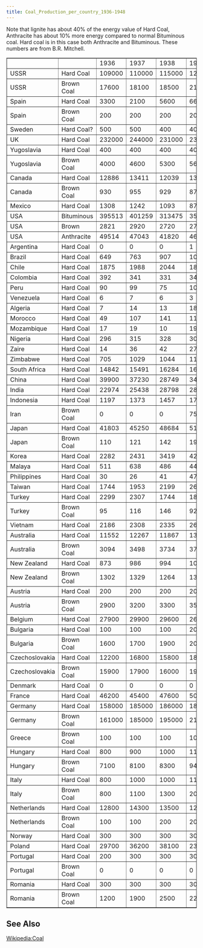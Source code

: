 ```yaml
---
title: Coal_Production_per_country_1936-1948
---
```

 Note that lignite has about 40% of the energy value of Hard Coal, Anthracite has about 10% more energy compared to normal Bituminous coal. Hard coal is in this case both Anthracite and Bituminous. These numbers are from B.R. Mitchell.

<table border="1"><tbody><tr><td></td><td></td><td>1936</td><td>1937</td><td>1938</td><td>1939</td><td>1940</td><td>1941</td><td>1942</td><td>1943</td><td>1944</td><td>1945</td><td>1946</td><td>1947</td><td>1948</td></tr><tr><td>USSR</td><td>Hard Coal</td><td>109000</td><td>110000</td><td>115000</td><td>125000</td><td>140000</td><td>?</td><td>?</td><td>?</td><td>?</td><td>99400</td><td>114000</td><td>132000</td><td>150000</td></tr><tr><td>USSR</td><td>Brown Coal</td><td>17600</td><td>18100</td><td>18500</td><td>21300</td><td>25900</td><td>?</td><td>?</td><td>?</td><td>?</td><td>49900</td><td>49800</td><td>51000</td><td>58200</td></tr><tr><td>Spain</td><td>Hard Coal</td><td>3300</td><td>2100</td><td>5600</td><td>6600</td><td>8900</td><td>8800</td><td>9300</td><td>9700</td><td>10400</td><td>10600</td><td>10700</td><td>10800</td><td>10900</td></tr><tr><td>Spain</td><td>Brown Coal</td><td>200</td><td>200</td><td>200</td><td>200</td><td>600</td><td>800</td><td>1100</td><td>1200</td><td>1200</td><td>1300</td><td>1300</td><td>1300</td><td>1400</td></tr><tr><td>Sweden</td><td>Hard Coal?</td><td>500</td><td>500</td><td>400</td><td>400</td><td>500</td><td>600</td><td>600</td><td>600</td><td>600</td><td>600</td><td>500</td><td>400</td><td>400</td></tr><tr><td>UK</td><td>Hard Coal</td><td>232000</td><td>244000</td><td>231000</td><td>235000</td><td>228000</td><td>210000</td><td>208000</td><td>202000</td><td>196000</td><td>186000</td><td>193000</td><td>200000</td><td>211000</td></tr><tr><td>Yugoslavia</td><td>Hard Coal</td><td>400</td><td>400</td><td>400</td><td>400</td><td>400</td><td>?</td><td>?</td><td>?</td><td>?</td><td>200</td><td>800</td><td>1100</td><td>1000</td></tr><tr><td>Yugoslavia</td><td>Brown Coal</td><td>4000</td><td>4600</td><td>5300</td><td>5600</td><td>6900</td><td>?</td><td>?</td><td>?</td><td>?</td><td>3400</td><td>6000</td><td>8200</td><td>9700</td></tr><tr><td>Canada</td><td>Hard Coal</td><td>12886</td><td>13411</td><td>12039</td><td>13364</td><td>14939</td><td>15333</td><td>15933</td><td>14689</td><td>14201</td><td>13584</td><td>14776</td><td>12971</td><td>15296</td></tr><tr><td>Canada</td><td>Brown Coal</td><td>930</td><td>955</td><td>929</td><td>872</td><td>997</td><td>1201</td><td>1182</td><td>1512</td><td>1245</td><td>1391</td><td>1382</td><td>1425</td><td>1442</td></tr><tr><td>Mexico</td><td>Hard Coal</td><td>1308</td><td>1242</td><td>1093</td><td>877</td><td>816</td><td>856</td><td>914</td><td>1053</td><td>904</td><td>915</td><td>978</td><td>1040</td><td>1057</td></tr><tr><td>USA</td><td>Bituminous</td><td>395513</td><td>401259</td><td>313475</td><td>355446</td><td>415339</td><td>463910</td><td>525951</td><td>559953</td><td>521584</td><td>481946</td><td>569486</td><td>541075</td><td>394922</td></tr><tr><td>USA</td><td>Brown</td><td>2821</td><td>2920</td><td>2720</td><td>2720</td><td>2666</td><td>2518</td><td>2659</td><td>2494</td><td>2317</td><td>2421</td><td>2420</td><td>2807</td><td>2799</td></tr><tr><td>USA</td><td>Anthracite</td><td>49514</td><td>47043</td><td>41820</td><td>46703</td><td>46706</td><td>51136</td><td>54729</td><td>55015</td><td>57789</td><td>49835</td><td>54891</td><td>51882</td><td>51837</td></tr><tr><td>Argentina</td><td>Hard Coal</td><td>0</td><td>0</td><td>0</td><td>1</td><td>1</td><td>1</td><td>4</td><td>9</td><td>5</td><td>3</td><td>3</td><td>14</td><td>17</td></tr><tr><td>Brazil</td><td>Hard Coal</td><td>649</td><td>763</td><td>907</td><td>1047</td><td>1336</td><td>1408</td><td>1775</td><td>2078</td><td>1908</td><td>2073</td><td>1897</td><td>1999</td><td>2025</td></tr><tr><td>Chile</td><td>Hard Coal</td><td>1875</td><td>1988</td><td>2044</td><td>1850</td><td>1938</td><td>2060</td><td>2151</td><td>2265</td><td>2279</td><td>2079</td><td>1966</td><td>2067</td><td>1994</td></tr><tr><td>Colombia</td><td>Hard Coal</td><td>392</td><td>341</td><td>331</td><td>349</td><td>521</td><td>403</td><td>578</td><td>483</td><td>499</td><td>534</td><td>551</td><td>506</td><td>514</td></tr><tr><td>Peru</td><td>Hard Coal</td><td>90</td><td>99</td><td>75</td><td>108</td><td>113</td><td>117</td><td>149</td><td>187</td><td>173</td><td>201</td><td>230</td><td>215</td><td>189</td></tr><tr><td>Venezuela</td><td>Hard Coal</td><td>6</td><td>7</td><td>6</td><td>3</td><td>5</td><td>6</td><td>9</td><td>11</td><td>9</td><td>7</td><td>4</td><td>3</td><td>3</td></tr><tr><td>Algeria</td><td>Hard Coal</td><td>7</td><td>14</td><td>13</td><td>18</td><td>55</td><td>80</td><td>148</td><td>117</td><td>120</td><td>162</td><td>215</td><td>206</td><td>226</td></tr><tr><td>Morocco</td><td>Hard Coal</td><td>49</td><td>107</td><td>141</td><td>115</td><td>144</td><td>140</td><td>118</td><td>102</td><td>134</td><td>179</td><td>222</td><td>269</td><td>290</td></tr><tr><td>Mozambique</td><td>Hard Coal</td><td>17</td><td>19</td><td>10</td><td>19</td><td>20</td><td>17</td><td>7</td><td>13</td><td>16</td><td>12</td><td>16</td><td>16</td><td>9</td></tr><tr><td>Nigeria</td><td>Hard Coal</td><td>296</td><td>315</td><td>328</td><td>309</td><td>315</td><td>372</td><td>471</td><td>533</td><td>679</td><td>521</td><td>617</td><td>591</td><td>615</td></tr><tr><td>Zaire</td><td>Hard Coal</td><td>14</td><td>36</td><td>42</td><td>27</td><td>24</td><td>30</td><td>43</td><td>70</td><td>49</td><td>50</td><td>102</td><td>102</td><td>117</td></tr><tr><td>Zimbabwe</td><td>Hard Coal</td><td>705</td><td>1029</td><td>1044</td><td>1118</td><td>1291</td><td>1412</td><td>1561</td><td>1779</td><td>1808</td><td>1669</td><td>1613</td><td>1508</td><td>1696</td></tr><tr><td>South Africa</td><td>Hard Coal</td><td>14842</td><td>15491</td><td>16284</td><td>16890</td><td>17493</td><td>18679</td><td>20408</td><td>20561</td><td>22987</td><td>23554</td><td>23602</td><td>23818</td><td>24017</td></tr><tr><td>China</td><td>Hard Coal</td><td>39900</td><td>37230</td><td>28749</td><td>34688</td><td>44334</td><td>55243</td><td>58374</td><td>50459</td><td>51027</td><td>26285</td><td>16542</td><td>17538</td><td>12420</td></tr><tr><td>India</td><td>Hard Coal</td><td>22974</td><td>25438</td><td>28798</td><td>28215</td><td>29860</td><td>29937</td><td>29905</td><td>25921</td><td>26546</td><td>29635</td><td>30187</td><td>30695</td><td>30605</td></tr><tr><td>Indonesia</td><td>Hard Coal</td><td>1197</td><td>1373</td><td>1457</td><td>1781</td><td>2009</td><td>1990</td><td>?</td><td>?</td><td>?</td><td>307</td><td>157</td><td>223</td><td>540</td></tr><tr><td>Iran</td><td>Brown Coal</td><td>0</td><td>0</td><td>0</td><td>75</td><td>92</td><td>90</td><td>82</td><td>69</td><td>100</td><td>150</td><td>150</td><td>188</td><td>150</td></tr><tr><td>Japan</td><td>Hard Coal</td><td>41803</td><td>45250</td><td>48684</td><td>51109</td><td>56312</td><td>56472</td><td>53540</td><td>55500</td><td>52945</td><td>29880</td><td>20382</td><td>27234</td><td>33726</td></tr><tr><td>Japan</td><td>Brown Coal</td><td>110</td><td>121</td><td>142</td><td>195</td><td>275</td><td>334</td><td>1607</td><td>2876</td><td>2304</td><td>1643</td><td>2358</td><td>2946</td><td>2575</td></tr><tr><td>Korea</td><td>Hard Coal</td><td>2282</td><td>2431</td><td>3419</td><td>4239</td><td>5741</td><td>6158</td><td>6847</td><td>6588</td><td>7049</td><td>?</td><td>?</td><td>?</td><td>?</td></tr><tr><td>Malaya</td><td>Hard Coal</td><td>511</td><td>638</td><td>486</td><td>448</td><td>794</td><td>698</td><td>249</td><td>497</td><td>416</td><td>230</td><td>238</td><td>230</td><td>381</td></tr><tr><td>Philippines</td><td>Hard Coal</td><td>30</td><td>26</td><td>41</td><td>47</td><td>63</td><td>?</td><td>?</td><td>?</td><td>?</td><td>?</td><td>47</td><td>74</td><td>88</td></tr><tr><td>Taiwan</td><td>Hard Coal</td><td>1744</td><td>1953</td><td>2199</td><td>2619</td><td>2841</td><td>2854</td><td>2356</td><td>2238</td><td>1914</td><td>793</td><td>1043</td><td>1308</td><td>1650</td></tr><tr><td>Turkey</td><td>Hard Coal</td><td>2299</td><td>2307</td><td>1744</td><td>1881</td><td>2081</td><td>2125</td><td>1814</td><td>2212</td><td>2493</td><td>2524</td><td>2526</td><td>2623</td><td>2661</td></tr><tr><td>Turkey</td><td>Brown Coal</td><td>95</td><td>116</td><td>146</td><td>92</td><td>149</td><td>177</td><td>266</td><td>420</td><td>532</td><td>523</td><td>459</td><td>604</td><td>680</td></tr><tr><td>Vietnam</td><td>Hard Coal</td><td>2186</td><td>2308</td><td>2335</td><td>2615</td><td>2500</td><td>2329</td><td>1243</td><td>1020</td><td>537</td><td>231</td><td>262</td><td>248</td><td>353</td></tr><tr><td>Australia</td><td>Hard Coal</td><td>11552</td><td>12267</td><td>11867</td><td>13752</td><td>11913</td><td>14440</td><td>15704</td><td>14364</td><td>13917</td><td>12997</td><td>14104</td><td>15069</td><td>15020</td></tr><tr><td>Australia</td><td>Brown Coal</td><td>3094</td><td>3498</td><td>3734</td><td>3710</td><td>4347</td><td>4639</td><td>5013</td><td>5173</td><td>5097</td><td>5532</td><td>5799</td><td>6239</td><td>6800</td></tr><tr><td>New Zealand</td><td>Hard Coal</td><td>873</td><td>986</td><td>994</td><td>1061</td><td>1163</td><td>1198</td><td>1194</td><td>1157</td><td>1085</td><td>980</td><td>974</td><td>951</td><td>968</td></tr><tr><td>New Zealand</td><td>Brown Coal</td><td>1302</td><td>1329</td><td>1264</td><td>1319</td><td>1394</td><td>1483</td><td>1529</td><td>1676</td><td>1766</td><td>1899</td><td>1865</td><td>1845</td><td>1852</td></tr><tr><td>Austria</td><td>Hard Coal</td><td>200</td><td>200</td><td>200</td><td>200</td><td>200</td><td>200</td><td>200</td><td>200</td><td>200</td><td>100</td><td>100</td><td>200</td><td>200</td></tr><tr><td>Austria</td><td>Brown Coal</td><td>2900</td><td>3200</td><td>3300</td><td>3500</td><td>3700</td><td>3500</td><td>3500</td><td>3700</td><td>3700</td><td>2100</td><td>2400</td><td>2800</td><td>3300</td></tr><tr><td>Belgium</td><td>Hard Coal</td><td>27900</td><td>29900</td><td>29600</td><td>26800</td><td>25300</td><td>26900</td><td>25100</td><td>23700</td><td>13500</td><td>15800</td><td>22900</td><td>24400</td><td>26700</td></tr><tr><td>Bulgaria</td><td>Hard Coal</td><td>100</td><td>100</td><td>100</td><td>200</td><td>200</td><td>200</td><td>200</td><td>200</td><td>100</td><td>100</td><td>100</td><td>0</td><td>100</td></tr><tr><td>Bulgaria</td><td>Brown Coal</td><td>1600</td><td>1700</td><td>1900</td><td>2000</td><td>2600</td><td>2800</td><td>3400</td><td>3800</td><td>2900</td><td>3400</td><td>3400</td><td>4200</td><td>4100</td></tr><tr><td>Czechoslovakia</td><td>Hard Coal</td><td>12200</td><td>16800</td><td>15800</td><td>18800</td><td>21000</td><td>21100</td><td>22800</td><td>24600</td><td>23200</td><td>11700</td><td>14200</td><td>16200</td><td>16700</td></tr><tr><td>Czechoslovakia</td><td>Brown Coal</td><td>15900</td><td>17900</td><td>16000</td><td>19400</td><td>22300</td><td>22400</td><td>24100</td><td>27600</td><td>26800</td><td>15400</td><td>19500</td><td>22400</td><td>23600</td></tr><tr><td>Denmark</td><td>Hard Coal</td><td>0</td><td>0</td><td>0</td><td>0</td><td>200</td><td>1000</td><td>1800</td><td>2600</td><td>2200</td><td>2300</td><td>2300</td><td>2800</td><td>2400</td></tr><tr><td>France</td><td>Hard Coal</td><td>46200</td><td>45400</td><td>47600</td><td>50200</td><td>41000</td><td>43900</td><td>43800</td><td>42400</td><td>26600</td><td>35000</td><td>49300</td><td>47300</td><td>45400</td></tr><tr><td>Germany</td><td>Hard Coal</td><td>158000</td><td>185000</td><td>186000</td><td>188000</td><td>184000</td><td>187000</td><td>188000</td><td>190000</td><td>166000</td><td>35500</td><td>56400</td><td>73000</td><td>89800</td></tr><tr><td>Germany</td><td>Brown Coal</td><td>161000</td><td>185000</td><td>195000</td><td>212000</td><td>225000</td><td>236000</td><td>246000</td><td>253000</td><td>229000</td><td>24000</td><td>159600</td><td>160700</td><td>174900</td></tr><tr><td>Greece</td><td>Brown Coal</td><td>100</td><td>100</td><td>100</td><td>100</td><td>200</td><td>200</td><td>400</td><td>400</td><td>200</td><td>100</td><td>100</td><td>100</td><td>100</td></tr><tr><td>Hungary</td><td>Hard Coal</td><td>800</td><td>900</td><td>1000</td><td>1100</td><td>1200</td><td>1300</td><td>1200</td><td>1400</td><td>1300</td><td>700</td><td>700</td><td>1400</td><td>1200</td></tr><tr><td>Hungary</td><td>Brown Coal</td><td>7100</td><td>8100</td><td>8300</td><td>9400</td><td>10200</td><td>11000</td><td>11200</td><td>10800</td><td>8400</td><td>3600</td><td>5600</td><td>7700</td><td>9400</td></tr><tr><td>Italy</td><td>Hard Coal</td><td>800</td><td>1000</td><td>1000</td><td>1100</td><td>1000</td><td>1200</td><td>1400</td><td>1000</td><td>200</td><td>100</td><td>100</td><td>200</td><td>100</td></tr><tr><td>Italy</td><td>Brown Coal</td><td>800</td><td>1100</td><td>1300</td><td>2000</td><td>3400</td><td>3200</td><td>3500</td><td>2300</td><td>900</td><td>1500</td><td>2700</td><td>3100</td><td>1800</td></tr><tr><td>Netherlands</td><td>Hard Coal</td><td>12800</td><td>14300</td><td>13500</td><td>12900</td><td>12100</td><td>13400</td><td>12300</td><td>12500</td><td>8300</td><td>5100</td><td>8300</td><td>10100</td><td>11000</td></tr><tr><td>Netherlands</td><td>Brown Coal</td><td>100</td><td>100</td><td>200</td><td>200</td><td>200</td><td>200</td><td>300</td><td>400</td><td>200</td><td>100</td><td>500</td><td>500</td><td>300</td></tr><tr><td>Norway</td><td>Hard Coal</td><td>300</td><td>300</td><td>300</td><td>300</td><td>300</td><td>100</td><td>0</td><td>0</td><td>0</td><td>0</td><td>100</td><td>300</td><td>400</td></tr><tr><td>Poland</td><td>Hard Coal</td><td>29700</td><td>36200</td><td>38100</td><td>23200</td><td>47000</td><td>58000</td><td>65000</td><td>70000</td><td>54000</td><td>20200</td><td>47300</td><td>59100</td><td>70300</td></tr><tr><td>Portugal</td><td>Hard Coal</td><td>200</td><td>300</td><td>300</td><td>300</td><td>400</td><td>400</td><td>500</td><td>400</td><td>400</td><td>400</td><td>400</td><td>400</td><td>400</td></tr><tr><td>Portugal</td><td>Brown Coal</td><td>0</td><td>0</td><td>0</td><td>0</td><td>100</td><td>100</td><td>100</td><td>100</td><td>100</td><td>200</td><td>100</td><td>100</td><td>100</td></tr><tr><td>Romania</td><td>Hard Coal</td><td>300</td><td>300</td><td>300</td><td>300</td><td>300</td><td>300</td><td>300</td><td>300</td><td>300</td><td>200</td><td>200</td><td>200</td><td>200</td></tr><tr><td>Romania</td><td>Brown Coal</td><td>1200</td><td>1900</td><td>2500</td><td>2200</td><td>2400</td><td>2600</td><td>2100</td><td>1800</td><td>1800</td><td>1800</td><td>1800</td><td>2100</td><td>2700</td></tr><tr class="mw-empty-elt"></tr></tbody></table>

See Also
--------

[Wikipedia:Coal](http://en.wikipedia.org/wiki/Coal)